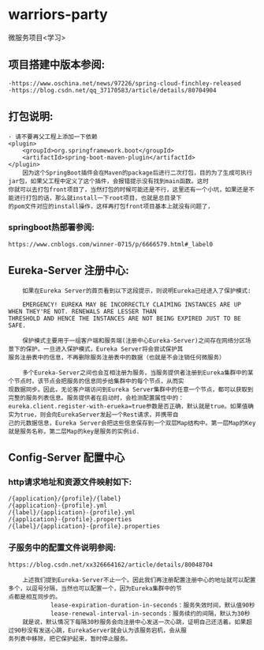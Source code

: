 # warriors-party
微服务项目&lt;学习>

## 项目搭建中版本参阅:
    
    ·https://www.oschina.net/news/97226/spring-cloud-finchley-released
    ·https://blog.csdn.net/qq_37170583/article/details/80704904
 
## 打包说明:
    
    · 请不要再父工程上添加一下依赖
    <plugin>
        <groupId>org.springframework.boot</groupId>
        <artifactId>spring-boot-maven-plugin</artifactId>
    </plugin>
        因为这个SpringBoot插件会在Maven的package后进行二次打包，目的为了生成可执行jar包，如果父工程中定义了这个插件，会报错提示没有找到main函数。这时
    你就可以去打包front项目了，当然打包的时候可能还是不行，这里还有一个小坑，如果还是不能进行打包的话，那么就install一下root项目，也就是总目录下
    的pom文件对应的install操作，这样再打包front项目基本上就没有问题了，
     
    
### springboot热部署参阅:

    https://www.cnblogs.com/winner-0715/p/6666579.html#_label0
    
## Eureka-Server 注册中心: 

        如果在Eureka Server的首页看到以下这段提示，则说明Eureka已经进入了保护模式:
    
        EMERGENCY! EUREKA MAY BE INCORRECTLY CLAIMING INSTANCES ARE UP WHEN THEY'RE NOT. RENEWALS ARE LESSER THAN 
    THRESHOLD AND HENCE THE INSTANCES ARE NOT BEING EXPIRED JUST TO BE SAFE.
    
        保护模式主要用于一组客户端和服务端(注册中心Eureka-Server)之间存在网络分区场景下的保护。一旦进入保护模式，Eureka Server将会尝试保护其
    服务注册表中的信息，不再删除服务注册表中的数据（也就是不会注销任何微服务）
    
        多个Eureka-Server之间也会互相注册为服务，当服务提供者注册到Eureka集群中的某个节点时，该节点会把服务的信息同步给集群中的每个节点，从而实
    现数据同步。因此，无论客户端访问到Eureka Server集群中的任意一个节点，都可以获取到完整的服务列表信息。服务提供者在启动时，会检测配置属性中的：
    eureka.client.register-with-erueka=true参数是否正确，默认就是true。如果值确实为true，则会向EurekaServer发起一个Rest请求，并携带自
    己的元数据信息，Eureka Server会把这些信息保存到一个双层Map结构中。第一层Map的Key就是服务名称，第二层Map的key是服务的实例id.

## Config-Server 配置中心

### http请求地址和资源文件映射如下:
    
    /{application}/{profile}/{label}
    /{application}-{profile}.yml
    /{label}/{application}-{profile}.yml
    /{application}-{profile}.properties
    /{label}/{application}-{profile}.properties


### 子服务中的配置文件说明参阅:
    
    https://blog.csdn.net/xx326664162/article/details/80048704
    
        上述我们提到Eureka-Server不止一个。因此我们再注册配置注册中心的地址就可以配置多个，以逗号分隔，当然也可以配置一个，因为Eureka集群中的节
    点都是相互同步的。
                lease-expiration-duration-in-seconds：服务失效时间，默认值90秒
                lease-renewal-interval-in-seconds：服务续约的间隔，默认为30秒
        就是说，默认情况下每隔30秒服务会向注册中心发送一次心跳，证明自己还活着。如果超过90秒没有发送心跳，EurekaServer就会认为该服务宕机，会从服
    务列表中移除，把它保护起来，暂时停止服务。
    
